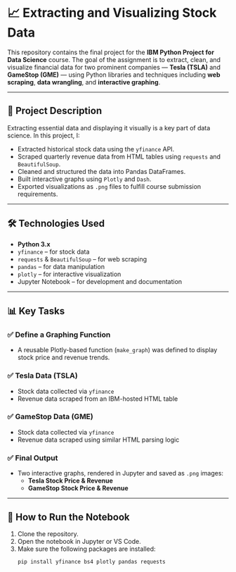 # 📈 Extracting and Visualizing Stock Data

This repository contains the final project for the **IBM Python Project for Data Science** course. The goal of the assignment is to extract, clean, and visualize financial data for two prominent companies — **Tesla (TSLA)** and **GameStop (GME)** — using Python libraries and techniques including **web scraping**, **data wrangling**, and **interactive graphing**.

---

## 🧠 Project Description

Extracting essential data and displaying it visually is a key part of data science. In this project, I:

- Extracted historical stock data using the `yfinance` API.
- Scraped quarterly revenue data from HTML tables using `requests` and `BeautifulSoup`.
- Cleaned and structured the data into Pandas DataFrames.
- Built interactive graphs using `Plotly` and `Dash`.
- Exported visualizations as `.png` files to fulfill course submission requirements.

---

## 🛠️ Technologies Used

- **Python 3.x**
- `yfinance` – for stock data
- `requests` & `BeautifulSoup` – for web scraping
- `pandas` – for data manipulation
- `plotly` – for interactive visualization
- Jupyter Notebook – for development and documentation


---

## 📊 Key Tasks

### ✅ Define a Graphing Function
- A reusable Plotly-based function (`make_graph`) was defined to display stock price and revenue trends.

### ✅ Tesla Data (TSLA)
- Stock data collected via `yfinance`
- Revenue data scraped from an IBM-hosted HTML table

### ✅ GameStop Data (GME)
- Stock data collected via `yfinance`
- Revenue data scraped using similar HTML parsing logic

### ✅ Final Output
- Two interactive graphs, rendered in Jupyter and saved as `.png` images:
  - **Tesla Stock Price & Revenue**
  - **GameStop Stock Price & Revenue**

---

## 🚀 How to Run the Notebook

1. Clone the repository.
2. Open the notebook in Jupyter or VS Code.
3. Make sure the following packages are installed:
   ```bash
   pip install yfinance bs4 plotly pandas requests
   

